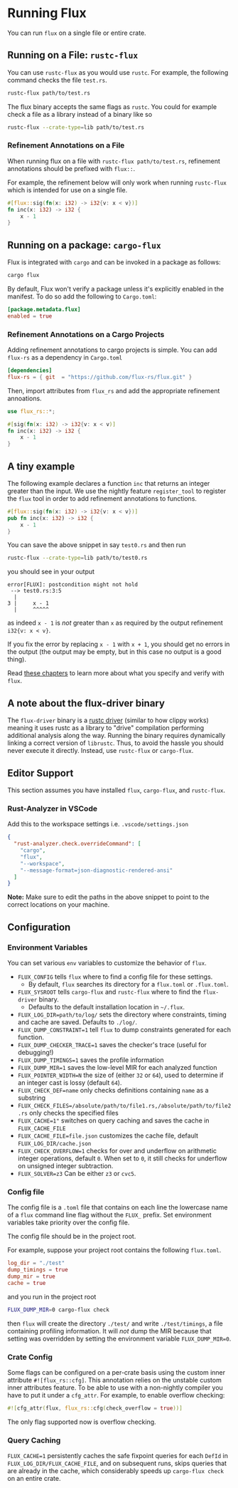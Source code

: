 # Running Flux

You can run `flux` on a single file or entire crate.

## Running on a File: `rustc-flux`

You can use `rustc-flux` as you would use `rustc`.
For example, the following command checks the file `test.rs`.

```bash
rustc-flux path/to/test.rs
```

The flux binary accepts the same flags as `rustc`.
You could for example check a file as a library instead of a binary like so

```bash
rustc-flux --crate-type=lib path/to/test.rs
```

### Refinement Annotations on a File

When running flux on a file with `rustc-flux path/to/test.rs`, refinement annotations should be prefixed with `flux::`.

For example, the refinement below will only work when running `rustc-flux` which is intended for use on a single file.

```rust
#[flux::sig(fn(x: i32) -> i32{v: x < v})]
fn inc(x: i32) -> i32 {
    x - 1
}
```

## Running on a package: `cargo-flux`

Flux is integrated with `cargo` and can be invoked in a package as follows:

```bash
cargo flux
```

By default, Flux won't verify a package unless it's explicitly enabled in the manifest.
To do so add the following to `Cargo.toml`:

```toml
[package.metadata.flux]
enabled = true
```

### Refinement Annotations on a Cargo Projects

Adding refinement annotations to cargo projects is simple. You can add `flux-rs` as a dependency in `Cargo.toml`

```toml
[dependencies]
flux-rs = { git  = "https://github.com/flux-rs/flux.git" }
```

Then, import attributes from `flux_rs` and add the appropriate refinement annoations.

```rust
use flux_rs::*;

#[sig(fn(x: i32) -> i32{v: x < v)]
fn inc(x: i32) -> i32 {
    x - 1
}
```

## A tiny example

The following example declares a function `inc`
that returns an integer greater than the input.
We use the nightly feature `register_tool`
to register the `flux` tool in order to
add refinement annotations to functions.

```rust
#[flux::sig(fn(x: i32) -> i32{v: x < v})]
pub fn inc(x: i32) -> i32 {
    x - 1
}
```

You can save the above snippet in say `test0.rs` and then run

```bash
rustc-flux --crate-type=lib path/to/test0.rs
```

you should see in your output

```text
error[FLUX]: postcondition might not hold
 --> test0.rs:3:5
  |
3 |     x - 1
  |     ^^^^^
```

as indeed `x - 1` is _not_ greater than `x` as required by the output refinement `i32{v: x < v}`.

If you fix the error by replacing `x - 1` with `x + 1`, you should get no errors
in the output (the output may be empty, but in this case no output is a good
thing).

Read [these chapters](SUMMARY.md#learn) to learn more about what you specify and verify with `flux`.

## A note about the flux-driver binary

The `flux-driver` binary is a [rustc
driver](https://rustc-dev-guide.rust-lang.org/rustc-driver.html?highlight=driver#the-rustc-driver-and-interface)
(similar to how clippy works) meaning it uses rustc as a library to "drive"
compilation performing additional analysis along the way. Running the binary
requires dynamically linking a correct version of `librustc`. Thus, to avoid the
hassle you should never execute it directly. Instead, use `rustc-flux` or `cargo-flux`.

## Editor Support

This section assumes you have installed `flux`, `cargo-flux`, and `rustc-flux`.

### Rust-Analyzer in VSCode

Add this to the workspace settings i.e. `.vscode/settings.json`

```json
{
  "rust-analyzer.check.overrideCommand": [
    "cargo",
    "flux",
    "--workspace",
    "--message-format=json-diagnostic-rendered-ansi"
  ]
}
```

**Note:** Make sure to edit the paths in the above snippet to point to the correct locations on your machine.

## Configuration

### Environment Variables

You can set various `env` variables to customize the behavior of `flux`.

- `FLUX_CONFIG` tells `flux` where to find a config file for these settings.
  - By default, `flux` searches its directory for a `flux.toml` or `.flux.toml`.
- `FLUX_SYSROOT` tells `cargo-flux` and `rustc-flux` where to find the `flux-driver` binary.
  - Defaults to the default installation location in `~/.flux`.
- `FLUX_LOG_DIR=path/to/log/` sets the directory where constraints, timing and cache are saved. Defaults to `./log/`.
- `FLUX_DUMP_CONSTRAINT=1` tell `flux` to dump constraints generated for each function.
- `FLUX_DUMP_CHECKER_TRACE=1` saves the checker's trace (useful for debugging!)
- `FLUX_DUMP_TIMINGS=1` saves the profile information
- `FLUX_DUMP_MIR=1` saves the low-level MIR for each analyzed function
- `FLUX_POINTER_WIDTH=N` the size of (either `32` or `64`), used to determine if an integer cast is lossy (default `64`).
- `FLUX_CHECK_DEF=name` only checks definitions containing `name` as a substring
- `FLUX_CHECK_FILES=/absolute/path/to/file1.rs,/absolute/path/to/file2.rs` only checks the specified files
- `FLUX_CACHE=1"` switches on query caching and saves the cache in `FLUX_CACHE_FILE`
- `FLUX_CACHE_FILE=file.json` customizes the cache file, default `FLUX_LOG_DIR/cache.json`
- `FLUX_CHECK_OVERFLOW=1` checks for over and underflow on arithmetic integer
  operations, default `0`. When set to `0`, it still checks for underflow on
  unsigned integer subtraction.
- `FLUX_SOLVER=z3` Can be either `z3` or `cvc5`.

### Config file

The config file is a `.toml` file that contains on each line the lowercase name
of a `flux` command line flag without the `FLUX_` prefix. Set environment
variables take priority over the config file.

The config file should be in the project root.

For example, suppose your project root contains the following `flux.toml`.

```toml
log_dir = "./test"
dump_timings = true
dump_mir = true
cache = true
```

and you run in the project root

```bash
FLUX_DUMP_MIR=0 cargo-flux check
```

then `flux` will create the directory `./test/` and write `./test/timings`, a file
containing profiling information. It will _not_ dump the MIR because that setting
was overridden by setting the environment variable `FLUX_DUMP_MIR=0`.

### Crate Config

Some flags can be configured on a per-crate basis using the custom inner attribute `#![flux_rs::cfg]`.
This annotation relies on the unstable custom inner attributes feature. To be able to use with a
non-nightly compiler you have to put it under a `cfg_attr`.
For example, to enable overflow checking:

```rust
#![cfg_attr(flux, flux_rs::cfg(check_overflow = true))]
```

The only flag supported now is overflow checking.

### Query Caching

`FLUX_CACHE=1` persistently caches the safe fixpoint queries for each `DefId` in
`FLUX_LOG_DIR/FLUX_CACHE_FILE`, and on subsequent runs, skips queries that are
already in the cache, which considerably speeds up `cargo-flux check` on an
entire crate.
